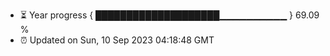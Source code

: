 - ⏳ Year progress { ████████████████████▁▁▁▁▁▁▁▁▁▁ } 69.09 %
- ⏰ Updated on Sun, 10 Sep 2023 04:18:48 GMT

